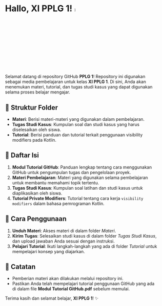 # Hallo, XI PPLG 1! <a href="https://github.com/faishalfhid/pplg-1-github"><img src="https://media.giphy.com/media/hvRJCLFzcasrR4ia7z/giphy.gif" width="5%"></a>

Selamat datang di repository GitHub **PPLG 1**! Repository ini digunakan sebagai media pembelajaran untuk kelas **XI PPLG 1**. Di sini, Anda akan menemukan materi, tutorial, dan tugas studi kasus yang dapat digunakan selama proses belajar mengajar.

## 📂 Struktur Folder

- **Materi**: Berisi materi-materi yang digunakan dalam pembelajaran.
- **Tugas Studi Kasus**: Kumpulan soal dan studi kasus yang harus diselesaikan oleh siswa.
- **Tutorial**: Berisi panduan dan tutorial terkait penggunaan visibility modifiers pada Kotlin.

## 📄 Daftar Isi

1. **Modul Tutorial GitHub**: Panduan lengkap tentang cara menggunakan GitHub untuk pengumpulan tugas dan pengelolaan proyek.
2. **Materi Pembelajaran**: Materi yang digunakan selama pembelajaran untuk membantu memahami topik tertentu.
3. **Tugas Studi Kasus**: Kumpulan soal latihan dan studi kasus untuk diaplikasikan oleh siswa.
4. **Tutorial Private Modifiers**: Tutorial tentang cara kerja `visibility modifiers` dalam bahasa pemrograman Kotlin.

## 📝 Cara Penggunaan

1. **Unduh Materi**: Akses materi di dalam folder *Materi*.
2. **Kirim Tugas**: Selesaikan studi kasus di dalam folder *Tugas Studi Kasus*, dan upload jawaban Anda sesuai dengan instruksi.
3. **Pelajari Tutorial**: Ikuti langkah-langkah yang ada di folder *Tutorial* untuk mempelajari konsep yang diajarkan.

## 📢 Catatan

- Pemberian materi akan dilakukan melalui repository ini.
- Pastikan Anda telah mempelajari tutorial penggunaan GitHub yang ada di dalam file **Modul Tutorial GitHub.pdf** sebelum memulai.

Terima kasih dan selamat belajar, **XI PPLG 1**! ✨
